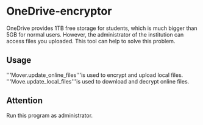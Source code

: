 # OneDrive-encryptor
OneDrive provides 1TB free storage for students, which is much bigger than 5GB for normal users. However, the administrator of the institution can access files you uploaded. This tool can help to solve this problem.
## Usage
'''Mover.update_online_files'''is used to encrypt and upload local files.
'''Move.update_local_files'''is used to download and decrypt online files.
## Attention
Run this program as administrator.
